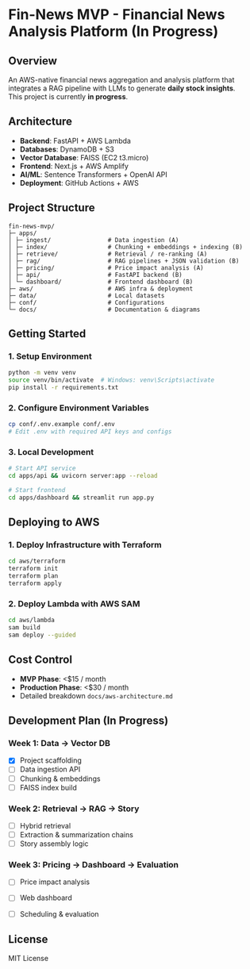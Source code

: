 # Fin-News MVP - Financial News Analysis Platform (In Progress)

## Overview

An AWS-native financial news aggregation and analysis platform that integrates a RAG pipeline with LLMs to generate **daily stock insights**.  
This project is currently **in progress**.

## Architecture

- **Backend**: FastAPI + AWS Lambda
- **Databases**: DynamoDB + S3
- **Vector Database**: FAISS (EC2 t3.micro)
- **Frontend**: Next.js + AWS Amplify
- **AI/ML**: Sentence Transformers + OpenAI API
- **Deployment**: GitHub Actions + AWS

## Project Structure

```
fin-news-mvp/
├─ apps/
│ ├─ ingest/                # Data ingestion (A)
│ ├─ index/                 # Chunking + embeddings + indexing (B)
│ ├─ retrieve/              # Retrieval / re-ranking (A)
│ ├─ rag/                   # RAG pipelines + JSON validation (B)
│ ├─ pricing/               # Price impact analysis (A)
│ ├─ api/                   # FastAPI backend (B)
│ └─ dashboard/             # Frontend dashboard (B)
├─ aws/                     # AWS infra & deployment
├─ data/                    # Local datasets
├─ conf/                    # Configurations
└─ docs/                    # Documentation & diagrams
```


## Getting Started

### 1. Setup Environment
```bash
python -m venv venv
source venv/bin/activate  # Windows: venv\Scripts\activate
pip install -r requirements.txt
```

### 2. Configure Environment Variables
```bash
cp conf/.env.example conf/.env
# Edit .env with required API keys and configs
```

### 3. Local Development
```bash
# Start API service
cd apps/api && uvicorn server:app --reload

# Start frontend
cd apps/dashboard && streamlit run app.py
```

## Deploying to AWS

### 1. Deploy Infrastructure with Terraform
```bash
cd aws/terraform
terraform init
terraform plan
terraform apply
```

### 2. Deploy Lambda with AWS SAM
```bash
cd aws/lambda
sam build
sam deploy --guided
```

## Cost Control

- **MVP Phase**: <$15 / month
- **Production Phase**: <$30 / month
- Detailed breakdown `docs/aws-architecture.md`

## Development Plan (In Progress)

### Week 1: Data → Vector DB
- [x] Project scaffolding
- [ ] Data ingestion API
- [ ] Chunking & embeddings
- [ ] FAISS index build

### Week 2: Retrieval → RAG → Story
- [ ] Hybrid retrieval
- [ ] Extraction & summarization chains
- [ ] Story assembly logic

### Week 3: Pricing → Dashboard → Evaluation
- [ ] Price impact analysis
- [ ] Web dashboard
- [ ] Scheduling & evaluation


## License

MIT License
